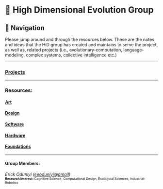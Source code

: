 # 🧬 High Dimensional Evolution Group  
## 🧭 Navigation
Please jump around and through the resources below. These are the notes and ideas that the HiD group has created and maintains to serve the project, as well as, related projects (i.e., evolutionary-computation, language-modeling, complex systems, collective intelligence etc.)

---
### [Projects](Prototypes.md)

---
### Resources:
#### [Art](Art/Art.md)
#### [Design](README.md)
#### [Software](Software/Software.md)
#### [Hardware](Hardware/Hardware.md)
#### [Foundations](Foundations/Foundations.md)

---
#### Group Members:
<i>Erick Oduniyi ([eeoduniyi@gmail](eeoduniyi@gmail.com))</i>  
<span style="font-size:.75em;"><b>Research Interest: </b>Cognitive Science, Computational Design, Ecological Sciences, Industrial-Robotics</span>

<!-- <i>Edgar ([eeoduniyi@gmail](eeoduniyi@gmail.com))</i>  
<!-- <span style="font-size:.75em;"><b>Research Interest: </b>Cognitive Science, Computational Design, Ecological Sciences, Industrial-Robotics</span> -->

<!-- <i>Erick Oduniyi ([eeoduniyi@gmail](eeoduniyi@gmail.com))</i>   -->
<!-- <span style="font-size:.75em;"><b>Research Interest: </b>Cognitive Science, Computational Design, Ecological Sciences, Industrial-Robotics</span> -->

<!-- <i>Erick Oduniyi ([eeoduniyi@gmail](eeoduniyi@gmail.com))</i>   -->
<!-- <span style="font-size:.75em;"><b>Research Interest: </b>Cognitive Science, Computational Design, Ecological Sciences, Industrial-Robotics</span> -->

<!-- <i>Erick Oduniyi ([eeoduniyi@gmail](eeoduniyi@gmail.com))</i>   -->
<!-- <span style="font-size:.75em;"><b>Research Interest: </b>Cognitive Science, Computational Design, Ecological Sciences, Industrial-Robotics</span> -->

<!-- <i>Erick Oduniyi ([eeoduniyi@gmail](eeoduniyi@gmail.com))</i>   -->
<!-- <span style="font-size:.75em;"><b>Research Interest: </b>Cognitive Science, Computational Design, Ecological Sciences, Industrial-Robotics</span> -->

<!-- 
Erick Oduniyi
Edgar...
Jana
Licoln
TJ
Anna
Artemy -->

